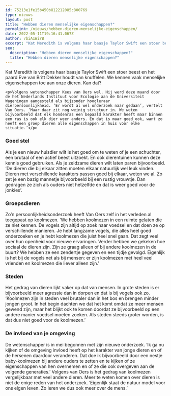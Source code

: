 ```yaml
---
id: 75213e1fe15b450b812212085c800769
type: nieuws
layout: post
title: "Hebben dieren menselijke eigenschappen?"
permalink: /nieuws/hebben-dieren-menselijke-eigenschappen/
date: 2022-05-11T19:16:41.067Z
author: 7biA1WiYB
excerpt: "Kat Meredith is volgens haar baasje Taylor Swift een stoer beest en het paard Eve van Britt Dekker houdt van knuffelen. We kennen vaak menselijke eigenschappen toe aan onze dieren. Kan dat?  "
seo:
  description: "Hebben dieren menselijke eigenschappen?"
  title: "Hebben dieren menselijke eigenschappen?"
---
```

Kat Meredith is volgens haar baasje Taylor Swift een stoer beest en het paard Eve van Britt Dekker houdt van knuffelen. We kennen vaak menselijke eigenschappen toe aan onze dieren. Kan dat?  

    <p>Volgens wetenschapper Kees van Oers wel. Hij werd deze maand door de het Nederlands Instituut voor Ecologie aan de Universiteit Wageningen aangesteld als bijzonder hoogleraar dierpersoonlijkheid. ‘Er wordt al wel onderzoek naar gedaan’, vertelt Van Oers. ‘Maar daar zit nog weinig structuur in. We weten bijvoorbeeld dat elk hondenras een bepaald karakter heeft maar binnen een ras is ook elk dier weer anders. En dat is maar goed ook, want zo heeft een groep dieren alle eigenschappen in huis voor elke situatie.’</p>
<h3>Goed stel</h3>
<p>Als je een nieuw huisdier wilt is het goed om te weten of je een schuchter, een brutaal of een actief beest uitzoekt. En ook dierentuinen kunnen deze kennis goed gebruiken. Als je zeldzame dieren wilt laten paren bijvoorbeeld. ‘De dieren die bij elkaar zitten moeten elkaar natuurlijk wel leuk vinden. Dieren met verschillende karakters passen goed bij elkaar, weten we al. Zo zet je een bazig mannetje bijvoorbeeld bij een rustig vrouwtje. Dan gedragen ze zich als ouders niet hetzelfde en dat is weer goed voor de jonkies’. </p>
<h3>Groepsdieren</h3>
<p>Zo’n persoonlijkheidsonderzoek heeft Van Oers zelf in het verleden al toegepast op koolmezen. ‘We hebben koolmezen in een ruimte gelaten die ze niet kennen. De vogels zijn altijd op zoek naar voedsel en dat doen ze op verschillende manieren. Je hebt langzame vogels, die alles heel goed onderzoeken en je hebt koolmezen die juist heel snel gaan. Dat zegt veel over hun openheid voor nieuwe ervaringen. Verder hebben we gekeken hoe sociaal de dieren zijn. Zijn ze graag alleen of bij andere koolmezen in de buurt? We hebben ze een zendertje gegeven en een tijdje gevolgd. Eigenlijk is het bij de vogels net als bij mensen: er zijn koolmezen met heel veel vrienden en koolmezen die liever alleen zijn.’ </p>
<h3>Steden</h3>
<p>Het gedrag van dieren lijkt vaker op dat van mensen. In grote steden is er bijvoorbeeld meer agressie dan in dorpen en dat is bij vogels ook zo. ‘Koolmezen zijn in steden veel brutaler dan in het bos en brengen minder jongen groot. In het begin dachten we dat het komt omdat ze meer mensen gewend zijn, maar het blijkt ook te komen doordat ze bijvoorbeeld op een andere manier voedsel moeten zoeken. Als steden steeds groter worden, is dat dus niet goed voor de koolmezen.’ </p>
<h3>De invloed van je omgeving</h3>
<p>De wetenschapper is in mei begonnen met zijn nieuwe onderzoek. ‘Ik ga nu kijken of de omgeving invloed heeft op het karakter van jonge dieren en of de hersenen daardoor veranderen. Dat doe ik bijvoorbeeld door een nestje baby-koolmezen bij andere ouders te zetten en te kijken of ze eigenschappen van hen overnemen en of ze die ook overgeven aan de volgende generaties.’ Volgens van Oers is het gedrag van koolmezen vergelijkbaar met veel andere dieren. Meer te weten komen over dieren is niet de enige reden van het onderzoek. ‘Eigenlijk staat de natuur model voor ons eigen leven. Zo leren we dus ook meer over de mens.’</p>  
